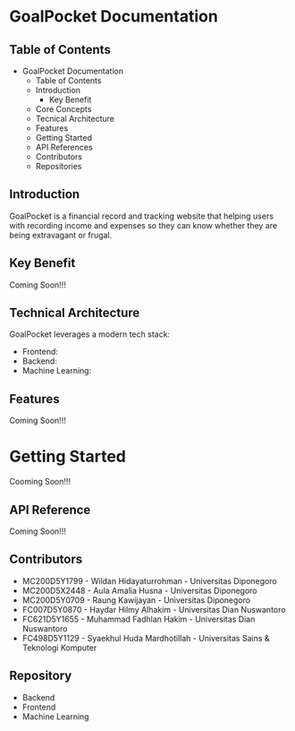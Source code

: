 # GoalPocket Documentation

## Table of Contents
- GoalPocket Documentation
  - Table of Contents
  - Introduction
    - Key Benefit
  - Core Concepts
  - Tecnical Architecture
  - Features
  - Getting Started
  - API References
  - Contributors
  - Repositories

## Introduction
GoalPocket is a financial record and tracking website that helping users with recording income and expenses so they can know whether they are being extravagant or frugal.
## Key Benefit
Coming Soon!!!

## Technical Architecture
GoalPocket leverages a modern tech stack:
 - Frontend:
 - Backend:
 - Machine Learning:

## Features
Coming Soon!!!

# Getting Started
Cooming Soon!!!

## API Reference
Coming Soon!!!


## Contributors
- MC200D5Y1799 - Wildan Hidayaturrohman - Universitas Diponegoro
- MC200D5X2448 - Aula Amalia Husna - Universitas Diponegoro
- MC200D5Y0709 - Raung Kawijayan - Universitas Diponegoro
- FC007D5Y0870 - Haydar Hilmy Alhakim - Universitas Dian Nuswantoro
- FC621D5Y1655 - Muhammad Fadhlan Hakim - Universitas Dian Nuswantoro
- FC498D5Y1129 - Syaekhul Huda Mardhotillah - Universitas Sains & Teknologi Komputer

## Repository
- Backend
- Frontend
- Machine Learning
